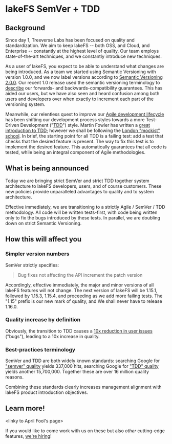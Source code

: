 # lakeFS SemVer + TDD

## Background

Since day 1, Treeverse Labs has been focused on quality and standardization.
We aim to keep lakeFS -- both OSS, and Cloud, and Enterprise -- constantly
at the highest level of quality.  Our team employs state-of-the-art
techniques, and we constantly introduce new techniques.

As a user of lakeFS, you expect to be able to understand what changes are
being introduced.  As a team we started using Semantic Versioning with
version 1.0.0, and we now label versions according to [Semantic Versioning
2.0.0][semver-2.0.0].  Our recent 1.0 release used the semantic versioning
terminology to [describe][lakeFS-SDK-in-1.0] our forwards- and
backwards-compatibility guarantees.  This has aided our users, but we have
also seen and heard confusion among both users and developers over when
exactly to increment each part of the versioning system.

Meanwhile, our relentless quest to improve our [Agile development
lifecycle][agile-manifesto] has been shifting our development process styles
towards a more Test-Driven Development ("[TDD][TDD]") style.  Martin Fowler
has written a [great introduction to TDD][TDD-martin-fowler]; however we
shall be following the [London "mockist"
school][TDD-martin-fowler-london-style].  In brief, the starting point for
all TDD is a failing test: add a test that checks that the desired feature
is present.  The way to fix this test is to implement the desired feature.
This automatically guarantees that all code is tested, while being an
integral component of Agile methodologies.

## What is being announced

Today we are bringing strict SemVer and strict TDD together system
architecture to lakeFS developers, users, and of course customers.  These
new policies provide unparalleled advantages to quality and to system
architecture.

Effective immediately, we are transitioning to a strictly Agile / SemVer /
TDD methodology.  All code will be written tests-first, with code being
written only to fix the bugs introduced by these tests.  In parallel, we are
doubling down on strict Semantic Versioning.

## How this will affect you

### Simpler version numbers

SemVer strictly specifies:

> Bug fixes not affecting the API increment the patch version

Accordingly, effective immediately, the major and minor versions of all
lakeFS features will not change.  The next version of lakeFS will be 1.15.1,
followed by 1.15.3, 1.15.4, and proceeding as we add more failing tests.
The "1.15" prefix is our new mark of quality, and We shall never have to
release 1.16.0.

### Quality increase by definition

Obviously, the transition to TDD causes a [10x reduction in user
issues][measuring-tdd-effectiveness] ("bugs"), leading to a 10x increase in
quality.

### Best-practices terminology

SemVer and TDD are both widely known standards: searching Google for
["semver" quality][google-semver-quality] yields 337,000 hits, searching
Google for ["TDD" quality][google-tdd-quality] yields another 15,700,000.
Together these are over 16 million quality reasons.

Combining these standards clearly increases management alignment with lakeFS
product introduction objectives.

## Learn more!

<linky to April Fool's page>

If you would like to come work with us on these but also _other_
cutting-edge features, [we're hiring][lakefs-jobs]!

[agile-manifesto]:  https://agilemanifesto.org/
[lakeFS-SDK-in-1.0]:  https://docs.lakefs.io/understand/towards-1.0-sdk.html
[TDD]:  https://testdriven.io/test-driven-development/
[TDD-martin-fowler]:  https://martinfowler.com/bliki/TestDrivenDevelopment.html
[TDD-martin-fowler-london-style]:  https://martinfowler.com/articles/mocksArentStubs.html#ClassicalAndMockistTesting
[semver-2.0.0]:  https://semver.org/spec/v2.0.0.html
[lakefs-jobs]:  https://lakefs.io/careers/
[measuring-tdd-effectiveness]:  https://markheath.net/post/measuring-tdd-effectiveness
[google-semver-quality]:  https://www.google.com/search?q=%22semver%22+quality
[google-tdd-quality]:  https://www.google.com/search?q=%22tdd%22+quality
